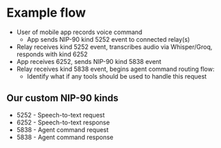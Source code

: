 # Example flow

- User of mobile app records voice command
  - App sends NIP-90 kind 5252 event to connected relay(s)
- Relay receives kind 5252 event, transcribes audio via Whisper/Groq, responds with kind 6252
- App receives 6252, sends NIP-90 kind 5838 event
- Relay receives kind 5838 event, begins agent command routing flow:
  - Identify what if any tools should be used to handle this request

## Our custom NIP-90 kinds
- 5252 - Speech-to-text request
- 6252 - Speech-to-text response
- 5838 - Agent command request
- 5838 - Agent command response
